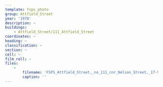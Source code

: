 ```yaml
---
template: fsps_photo
group: Attfield_Street
year: '1978'
description: ~
buildings:
    - Attfield_Street/111_Attfield_Street
coordinates: ~
heading: ~
classification: ~
section: ~
cell: ~
film_roll: ~
files:
    -
        filename: 'FSPS_Attfield_Street,_no_111_cnr_Nelson_Street,_17-9-D,_1978.png'
        caption: ''
---
```

